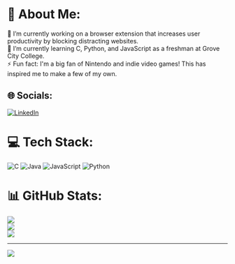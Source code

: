 # 💫 About Me:
🔭 I’m currently working on a browser extension that increases user productivity by blocking distracting websites.<br>🌱 I’m currently learning C, Python, and JavaScript as a freshman at Grove City College.<br>⚡ Fun fact: I'm a big fan of Nintendo and indie video games! This has inspired me to make a few of my own.


## 🌐 Socials:
[![LinkedIn](https://img.shields.io/badge/LinkedIn-%230077B5.svg?logo=linkedin&logoColor=white)](https://linkedin.com/in/john-bauer-9903b7294) 

# 💻 Tech Stack:
![C](https://img.shields.io/badge/c-%2300599C.svg?style=for-the-badge&logo=c&logoColor=white) ![Java](https://img.shields.io/badge/java-%23ED8B00.svg?style=for-the-badge&logo=openjdk&logoColor=white) ![JavaScript](https://img.shields.io/badge/javascript-%23323330.svg?style=for-the-badge&logo=javascript&logoColor=%23F7DF1E) ![Python](https://img.shields.io/badge/python-3670A0?style=for-the-badge&logo=python&logoColor=ffdd54)
# 📊 GitHub Stats:
![](https://github-readme-stats.vercel.app/api?username=John-D-Bauer&theme=midnight-purple&hide_border=false&include_all_commits=false&count_private=false)<br/>
![](https://github-readme-streak-stats.herokuapp.com/?user=John-D-Bauer&theme=midnight-purple&hide_border=false)<br/>
![](https://github-readme-stats.vercel.app/api/top-langs/?username=John-D-Bauer&theme=midnight-purple&hide_border=false&include_all_commits=false&count_private=false&layout=compact)

---
[![](https://visitcount.itsvg.in/api?id=John-D-Bauer&icon=0&color=0)](https://visitcount.itsvg.in)

<!-- Proudly created with GPRM ( https://gprm.itsvg.in ) -->
